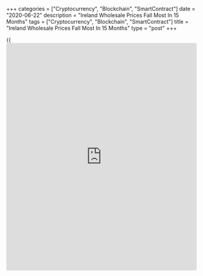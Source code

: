 +++
categories = ["Cryptocurrency", "Blockchain", "SmartContract"]
date = "2020-06-22"
description = "Ireland Wholesale Prices Fall Most In 15 Months"
tags = ["Cryptocurrency", "Blockchain", "SmartContract"]
title = "Ireland Wholesale Prices Fall Most In 15 Months"
type = "post"
+++

{{<iframe id="large-banner" src="https://www.bounty.group/#slide=28.0" width="100%" height="600" scrolling="no" style="border: 0px solid rgb(216, 221, 230); border-radius: 3px;">}}

Ireland's wholesale prices declined at the fastest pace in fifteenth
months in May, the Central Statistics Office reported on Monday.

Wholesale prices decreased 7.4 percent annually in May, following a 6.1
percent decline in April. This was the biggest fall since February 2019,
when prices decreased 9.4 percent.

On a monthly basis, wholesale prices fell 1.0 percent in May, following
a 1.8 percent decline in the previous month.

Prices for export sales decreased by 0.9 percent monthly in May and fell
7.5 percent from a year ago.

At the same time, prices for home sales fell by 0.1 percent on month and
declined 1.6 percent from the previous year.

For comments and feedback [contact](https://www.playgroundfx.com/contact/): editorial@rtt[news](https://www.letsplayfx.com/blog/forex-news-website/).com

[Economic News][1]

 **What parts of the world are seeing the best (and worst) economic
performances lately? Click[here][2] to check out our [Econ Scorecard][2]
and find out! See up-to-the-moment [ranking](https://www.playgroundfx.com/blog/crypto-exchange-ranking/)s for the best and worst
performers in [GDP][3], [unemployment rate][4], [inflation][5] and much
more.**

   1. www.rtt[news](https://www.letsplayfx.com/blog/forex-news-website/).com/Content/EconomicNews.aspx
   2. www.rtt[news](https://www.letsplayfx.com/blog/forex-news-website/).com/economic-scorecard/world-rank/PPI/highest-performance.aspx
   3. www.rtt[news](https://www.letsplayfx.com/blog/forex-news-website/).com/economic-scorecard/world-rank/GDP/highest-performance.aspx
   4. www.rtt[news](https://www.letsplayfx.com/blog/forex-news-website/).com/economic-scorecard/world-rank/unemployment-rate/lowest-performance.aspx
   5. www.rtt[news](https://www.letsplayfx.com/blog/forex-news-website/).com/economic-scorecard/world-rank/CPI/highest-performance.aspx